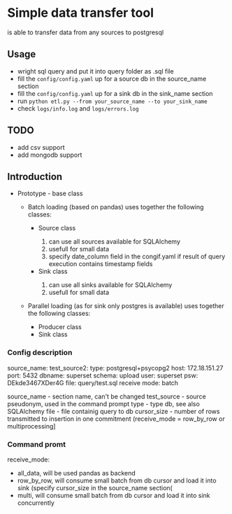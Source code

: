 # Simple data transfer tool

is able to transfer data from any sources to postgresql

## Usage
* wright sql query and put it into query folder as .sql file
* fill the `config/config.yaml` up for a source db in the source_name section
* fill the `config/config.yaml` up for a sink db in the sink_name section
* run `python etl.py --from your_source_name --to your_sink_name`
* check `logs/info.log` and `logs/errors.log`

## TODO
* add csv support
* add mongodb support

## Introduction
<ul>
<li>Prototype - base class</li>
    <ul>
        <li>Batch loading (based on pandas) uses together the following classes:</li>
            <ul>
            <li>Source class</li>
                <ol>
                    <li> can use all sources available for SQLAlchemy</li>
                    <li> usefull for small data</li>
                    <li> specify date_column field in the congif.yaml if result of query execution contains timestamp fields  </li>
                </ol>
            <li>Sink   class</li>
                <ol>
                <li> can use all sinks   available for SQLAlchemy</li>
                <li> usefull for small data</li>
                </ol>
            </ul>
            </ul>
            <ul>
        <li>Parallel loading (as for sink only postgres is available) uses together the following classes:</li>
            <ul>
                <li>Producer class</li>
                <li>Sink   class</li>
                </ul>
            </ul>
</ul>


### Config description

source_name:
  test_source2:
    type: postgresql+psycopg2
    host: 172.18.151.27
    port: 5432
    dbname: superset
    schema: upload
    user: superset
    psw: DEkde3467XDer4G
    file: query/test.sql
    receive mode: batch

source_name - section name, can't be changed
test_source - source pseudonym, used in the command prompt
type - type db, see also SQLAlchemy
file - file containig query to db
cursor_size - number of rows transmitted to insertion in one commitment (receive_mode = row_by_row or multiprocessing]


### Command promt
receive_mode:
* all_data, will be used pandas as backend
* row_by_row,  will consume small batch from db cursor and load it into sink (specify cursor_size in the source_name section(
* multi,  will consume small batch from db cursor and load it into sink concurrently